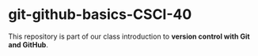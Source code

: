 # git-github-basics-CSCI-40
This repository is part of our class introduction to **version control with Git and GitHub**.
